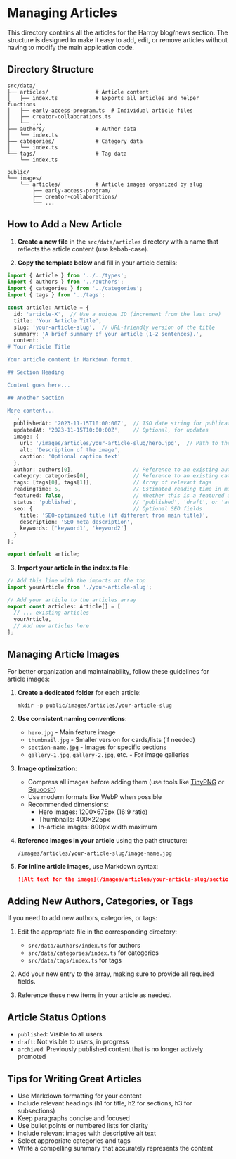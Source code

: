 # Managing Articles

This directory contains all the articles for the Harrpy blog/news section. The structure is designed to make it easy to add, edit, or remove articles without having to modify the main application code.

## Directory Structure

```
src/data/
├── articles/               # Article content
│   ├── index.ts            # Exports all articles and helper functions
│   ├── early-access-program.ts  # Individual article files
│   ├── creator-collaborations.ts
│   └── ...
├── authors/                # Author data
│   └── index.ts
├── categories/             # Category data
│   └── index.ts
└── tags/                   # Tag data
    └── index.ts

public/
└── images/
    └── articles/           # Article images organized by slug
        ├── early-access-program/
        ├── creator-collaborations/
        └── ...
```

## How to Add a New Article

1. **Create a new file** in the `src/data/articles` directory with a name that reflects the article content (use kebab-case).

2. **Copy the template below** and fill in your article details:

```typescript
import { Article } from '../../types';
import { authors } from '../authors';
import { categories } from '../categories';
import { tags } from '../tags';

const article: Article = {
  id: 'article-X',  // Use a unique ID (increment from the last one)
  title: 'Your Article Title',
  slug: 'your-article-slug',  // URL-friendly version of the title
  summary: 'A brief summary of your article (1-2 sentences).',
  content: `
# Your Article Title

Your article content in Markdown format.

## Section Heading

Content goes here...

## Another Section

More content...
  `,
  publishedAt: '2023-11-15T10:00:00Z',  // ISO date string for publication
  updatedAt: '2023-11-15T10:00:00Z',    // Optional, for updates
  image: {
    url: '/images/articles/your-article-slug/hero.jpg',  // Path to the feature image
    alt: 'Description of the image',
    caption: 'Optional caption text'
  },
  author: authors[0],                   // Reference to an existing author
  category: categories[0],              // Reference to an existing category
  tags: [tags[0], tags[1]],             // Array of relevant tags
  readingTime: 5,                       // Estimated reading time in minutes
  featured: false,                      // Whether this is a featured article
  status: 'published',                  // 'published', 'draft', or 'archived'
  seo: {                                // Optional SEO fields
    title: 'SEO-optimized title (if different from main title)',
    description: 'SEO meta description',
    keywords: ['keyword1', 'keyword2']
  }
};

export default article;
```

3. **Import your article in the index.ts file**:

```typescript
// Add this line with the imports at the top
import yourArticle from './your-article-slug';

// Add your article to the articles array
export const articles: Article[] = [
  // ... existing articles
  yourArticle,
  // Add new articles here
];
```

## Managing Article Images

For better organization and maintainability, follow these guidelines for article images:

1. **Create a dedicated folder** for each article:
   ```
   mkdir -p public/images/articles/your-article-slug
   ```

2. **Use consistent naming conventions**:
   - `hero.jpg` - Main feature image
   - `thumbnail.jpg` - Smaller version for cards/lists (if needed)
   - `section-name.jpg` - Images for specific sections
   - `gallery-1.jpg`, `gallery-2.jpg`, etc. - For image galleries

3. **Image optimization**:
   - Compress all images before adding them (use tools like [TinyPNG](https://tinypng.com/) or [Squoosh](https://squoosh.app/))
   - Use modern formats like WebP when possible
   - Recommended dimensions:
     - Hero images: 1200×675px (16:9 ratio)
     - Thumbnails: 400×225px
     - In-article images: 800px width maximum

4. **Reference images in your article** using the path structure:
   ```
   /images/articles/your-article-slug/image-name.jpg
   ```

5. **For inline article images**, use Markdown syntax:
   ```markdown
   ![Alt text for the image](/images/articles/your-article-slug/section-image.jpg)
   ```

## Adding New Authors, Categories, or Tags

If you need to add new authors, categories, or tags:

1. Edit the appropriate file in the corresponding directory:
   - `src/data/authors/index.ts` for authors
   - `src/data/categories/index.ts` for categories 
   - `src/data/tags/index.ts` for tags

2. Add your new entry to the array, making sure to provide all required fields.

3. Reference these new items in your article as needed.

## Article Status Options

- `published`: Visible to all users
- `draft`: Not visible to users, in progress
- `archived`: Previously published content that is no longer actively promoted

## Tips for Writing Great Articles

- Use Markdown formatting for your content
- Include relevant headings (h1 for title, h2 for sections, h3 for subsections)
- Keep paragraphs concise and focused
- Use bullet points or numbered lists for clarity
- Include relevant images with descriptive alt text
- Select appropriate categories and tags
- Write a compelling summary that accurately represents the content 